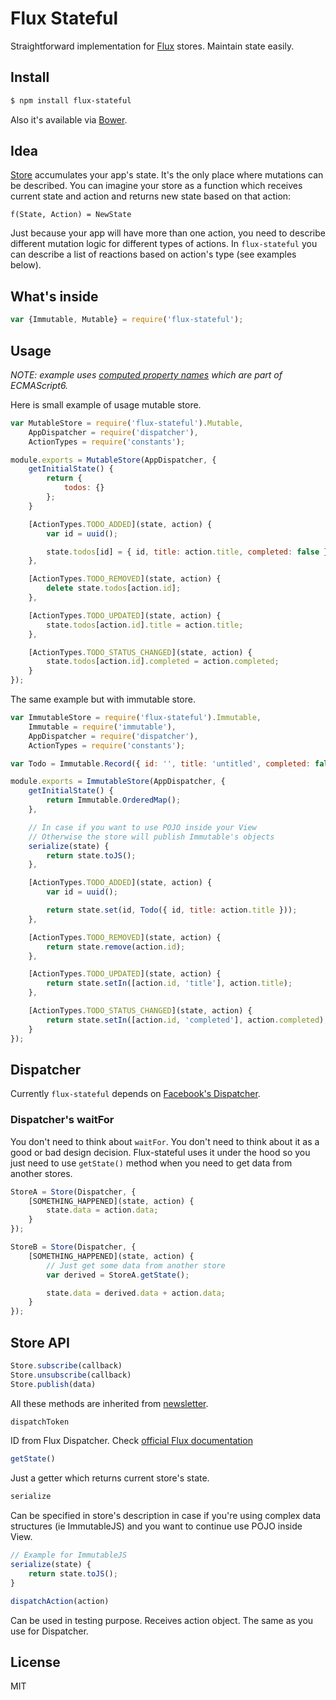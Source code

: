 # Flux Stateful

Straightforward implementation for [Flux](https://facebook.github.io/flux/) stores. Maintain state easily.

## Install

```bash
$ npm install flux-stateful
```

Also it's available via [Bower](http://bower.io).

## Idea

[Store](https://facebook.github.io/flux/docs/overview.html#stores) accumulates your app's state. It's the only place where mutations can be described. You can imagine your store as a function which receives current state and action and returns new state based on that action:

	f(State, Action) = NewState

Just because your app will have more than one action, you need to describe different mutation logic for different types of actions. In `flux-stateful` you can describe a list of reactions based on action's type (see examples below).

## What's inside

```javascript
var {Immutable, Mutable} = require('flux-stateful');
```

## Usage

*NOTE: example uses [computed property names](https://developer.mozilla.org/en-US/docs/Web/JavaScript/Reference/Operators/Object_initializer#Computed_property_names) which are part of ECMAScript6.*

Here is small example of usage mutable store.

```javascript
var MutableStore = require('flux-stateful').Mutable,
	AppDispatcher = require('dispatcher'),
	ActionTypes = require('constants');

module.exports = MutableStore(AppDispatcher, {
	getInitialState() {
		return {
			todos: {}
		};
	}

	[ActionTypes.TODO_ADDED](state, action) {
		var id = uuid();

		state.todos[id] = { id, title: action.title, completed: false };
	},

	[ActionTypes.TODO_REMOVED](state, action) {
		delete state.todos[action.id];
	},

	[ActionTypes.TODO_UPDATED](state, action) {
		state.todos[action.id].title = action.title;
	},

	[ActionTypes.TODO_STATUS_CHANGED](state, action) {
		state.todos[action.id].completed = action.completed;
	}
});
```

The same example but with immutable store.

```javascript
var ImmutableStore = require('flux-stateful').Immutable,
	Immutable = require('immutable'),
	AppDispatcher = require('dispatcher'),
	ActionTypes = require('constants');

var Todo = Immutable.Record({ id: '', title: 'untitled', completed: false });

module.exports = ImmutableStore(AppDispatcher, {
	getInitialState() {
		return Immutable.OrderedMap();
	},

	// In case if you want to use POJO inside your View
	// Otherwise the store will publish Immutable's objects
	serialize(state) {
		return state.toJS();
	},

	[ActionTypes.TODO_ADDED](state, action) {
		var id = uuid();

		return state.set(id, Todo({ id, title: action.title }));
	},

	[ActionTypes.TODO_REMOVED](state, action) {
		return state.remove(action.id);
	},

	[ActionTypes.TODO_UPDATED](state, action) {
		return state.setIn([action.id, 'title'], action.title);
	},

	[ActionTypes.TODO_STATUS_CHANGED](state, action) {
		return state.setIn([action.id, 'completed'], action.completed);
	}
});
```

## Dispatcher

Currently `flux-stateful` depends on [Facebook's Dispatcher](https://facebook.github.io/flux/docs/dispatcher.html).

### Dispatcher's waitFor

You don't need to think about `waitFor`. You don't need to think about it as a good or bad design decision. Flux-stateful uses it under the hood so you just need to use `getState()` method when you need to get data from another stores.

```javascript
StoreA = Store(Dispatcher, {
	[SOMETHING_HAPPENED](state, action) {
		state.data = action.data;
	}
});
```

```javascript
StoreB = Store(Dispatcher, {
	[SOMETHING_HAPPENED](state, action) {
		// Just get some data from another store
		var derived = StoreA.getState();

		state.data = derived.data + action.data;
	}
});
```

## Store API

```javascript
Store.subscribe(callback)
Store.unsubscribe(callback)
Store.publish(data)
```

All these methods are inherited from [newsletter](https://github.com/alexeyraspopov/newsletter).

```javascript
dispatchToken
```

ID from Flux Dispatcher. Check [official Flux documentation](https://facebook.github.io/flux/docs/dispatcher.html)

```javascript
getState()
```

Just a getter which returns current store's state.

```javascript
serialize
```

Can be specified in store's description in case if you're using complex data structures (ie ImmutableJS) and you want to continue use POJO inside View.

```javascript
// Example for ImmutableJS
serialize(state) {
	return state.toJS();
}
```

```javascript
dispatchAction(action)
```

Can be used in testing purpose. Receives action object. The same as you use for Dispatcher.

## License

MIT
